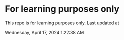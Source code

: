 # For learning purposes only
This repo is for learning purposes only.
Last updated at

Wednesday, April 17, 2024 1:22:38 AM

